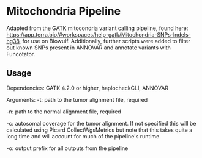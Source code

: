 # Mitochondria Pipeline

Adapted from the GATK mitocondria variant calling pipeline, found here: https://app.terra.bio/#workspaces/help-gatk/Mitochondria-SNPs-Indels-hg38, for use on Biowulf. Additionally, further scripts were added to filter out known SNPs present in ANNOVAR and annotate variants with Funcotator.

## Usage
Dependencies: GATK 4.2.0 or higher, haplocheckCLI, ANNOVAR 

Arguments:
-t: path to the tumor alignment file, required

-n: path to the normal alignment file, required

-c: autosomal coverage for the tumor alignment. If not specified this will be calculated using Picard CollectWgsMetrics but note that this takes quite a long time and will account for much of the pipeline's runtime.

-o: output prefix for all outputs from the pipeline
